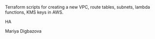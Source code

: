 Terraform scripts for creating a new VPC, route tables, subnets, lambda functions, KMS keys in AWS.

HA 

Mariya Digbazova